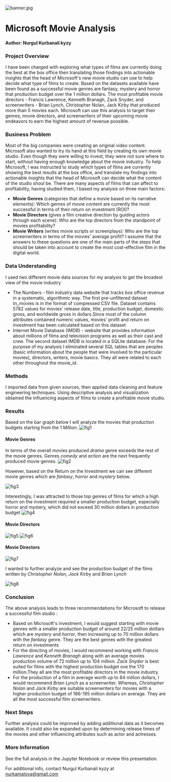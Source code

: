 

![banner.jpg](https://github.com/kamalova/Microsoft-Movie-Analysis/blob/main/images/banner.jpg)
   
# Microsoft Movie Analysis 
#### **Author**: Nurgul Kurbanali kyzy

### Project Overview
I have been charged with exploring what types of films are currently doing the best at the box office then translating those findings into actionable insights that the head of Microsoft's new movie studio can use to help decide what type of films to create. Based on the datasets available have been found as a successful movie genres are fantasy, mystery and horror that production budget over the 1 million dollars. The most profitable movie directors - Francis Lawrence, Kenneth Branagh, Zack Snyder, and screenwriters - Brian Lynch, Christopher Nolan, Jack Kirby that produced more than 5 movies each. Microsoft can use this analysis to target their genres, movie directors, and screenwriters of their upcoming movie endeavors to earn the highest amount of revenue possible.

### Business Problem

Most of the big companies were creating an original video content. Microsoft also wanted to try its hand at this field by creating its own movie studio. Even though they were willing to invest, they were not sure where to start, without having enough knowledge about the movie industry. To help Microsoft, I was instructed to study which types of films are currently showing the best results at the box office, and translate my findings into actionable insights that the head of Microsoft can decide what the content of the studio shoul be. There are many aspects of films that can affect to profitability, having studied them, I based my analysis on three main factors:

* **Movie Genres** (categories that define a movie based on its narrative elements): Which genres of movie content are currently the most successful in terms of their return on investment (ROI)?
* **Movie Directors** (gives a film creative direction by guiding actors through each scene): Who are the top directors from the standpoint of movies profitability?
* **Movie Writers** (writes movie scripts or screenplays): Who are the top screenwriters in terms of the movies' average profit?
I assume that the answers to these questions are one of the main parts of the steps that should be taken into account to create the most cost-effective film in the digital world.

### Data Understanding

I used two different movie data sources for my analysis to get the broadest view of the movie industry

- The Numbers - film industry data website that tracks box office revenue in a systematic, algorithmic way. The first pre-unfiltered dataset tn_movies is in the format of compressed CSV file. Dataset contains 5782 values for movies' release date, title, production budget, domestic gross, and worldwide gross in dollars.Since most of the column attributes contained numeric values, movies' profit and return on investment has been calculated based on this dataset
- Internet Movie Database (IMDB) - website that provides information about millions of films and television programs as well as their cast and crew. The second dataset IMDB is located in a SQLite database. For the purpose of my analysis I eliminated several SQL tables that are peoples (basic information about the people that were involved to the particular movies), directors, writers, movie basics. They all were related to each other throughout the movie_id.

### Methods
I imported data from given sources, then  applied data cleaning and feature engineering techniques. Using descriptive analysis and visualization obtained the influencing aspects of films to create a profitable movie studio.

### Results
Based on the bar graph below  I will analyze the movies that production budgets starting from the 1 Million.
![fig1](https://github.com/kamalova/Microsoft-Movie-Analysis/blob/main/images/fig1.png)

#### Movie Genres
In terms of the overall movies produced *drama* genre exceeds the rest of the movie genres. Genres *comedy* and *action* are the next frequently produced movie genres.
![fig2](https://github.com/kamalova/Microsoft-Movie-Analysis/blob/main/images/fig2.png)

However, based on the Return on the Investment we can see different movie genres which are *fantasy*, *horror* and *mystery* below. 

![fig3](https://github.com/kamalova/Microsoft-Movie-Analysis/blob/main/images/fig3.png)

Interestingly, I was attracted to those top genres of films for which a high return on the investment required a smaller production budget, especially horror and mystery, which did not exceed 30 million dollars in production budget
![fig4](https://github.com/kamalova/Microsoft-Movie-Analysis/blob/main/images/fig4.png)

#### Movie Directors
![fig5](https://github.com/kamalova/Microsoft-Movie-Analysis/blob/main/images/fig5.png)
![fig6](https://github.com/kamalova/Microsoft-Movie-Analysis/blob/main/images/fig6.png)

#### Movie Directors
![fig7](https://github.com/kamalova/Microsoft-Movie-Analysis/blob/main/images/fig7.png)

I wanted to further analyze and see the production budget of the films written by *Christopher Nolan, Jack Kirb*y and *Brian Lynch*

![fig8](https://github.com/kamalova/Microsoft-Movie-Analysis/blob/main/images/fig8.png)
### Conclusion

The above analysis leads to three recommendations for Microsoft to release a successful film studio :

- Based on Microsoft's investment, I would suggest starting with movie genres with a smaller production budget of around 22/25  million dolllars which are *mystery* and *horror*, then increasing up to 70 million dollars with the *fantasy* genre. They are the best genres with the greatest return on investments 
- For the directing  of movies, I would recommend working with *Francis Lawrence* and *Kenneth Branagh* along with an average movies production volume of 72 million up to 104 million. *Zack Snyder* is best suited for films with the highest production budget ove the 170 million.They all are the most profitable directors in the movie industry.
- For the production of a film in average worth up to 84 million dollars, I would recommend *Brian Lynch* as a screenwriter. Whereas, *Christopher Nolan* and *Jack Kirby* are suitable screenwriters for movies with a higher production budget of 186-195 million dollars on average. They are all the most successful film screenwriters.

### Next Steps
Further analysis could be improved by adding additional data as it becomes available. It could also be expanded upon by determining release times of the movies and other influencing attributes such as actor and actresses.

### More Information
See the full analysis in the Jupyter Notebook or review this presentation.

For additional info, contact Nurgul Kurbanali kyzy  at  nurkamalova@gmail.com


